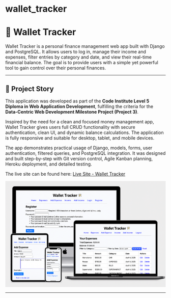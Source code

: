 # wallet_tracker
# 💸 Wallet Tracker

Wallet Tracker is a personal finance management web app built with Django and PostgreSQL. It allows users to log in, manage their income and expenses, filter entries by category and date, and view their real-time financial balance. The goal is to provide users with a simple yet powerful tool to gain control over their personal finances.

---

## 📖 Project Story

This application was developed as part of the **Code Institute Level 5 Diploma in Web Application Development**, fulfilling the criteria for the **Data-Centric Web Development Milestone Project (Project 3)**.

Inspired by the need for a clean and focused money management app, Wallet Tracker gives users full CRUD functionality with secure authentication, clean UI, and dynamic balance calculations. The application is fully responsive and suitable for desktop, tablet, and mobile devices. 

The app demonstrates practical usage of Django, models, forms, user authentication, filtered queries, and PostgreSQL integration. It was designed and built step-by-step with Git version control, Agile Kanban planning, Heroku deployment, and detailed testing.

The live site can be found here: [Live Site - Wallet Tracker](https://wallet-tracker-7acecdc627f5.herokuapp.com/)

![Mockup](docs/readme_images/mockup.png)


---